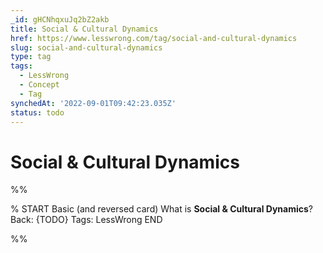 ```yaml
---
_id: gHCNhqxuJq2bZ2akb
title: Social & Cultural Dynamics
href: https://www.lesswrong.com/tag/social-and-cultural-dynamics
slug: social-and-cultural-dynamics
type: tag
tags:
  - LessWrong
  - Concept
  - Tag
synchedAt: '2022-09-01T09:42:23.035Z'
status: todo
---
```


# Social & Cultural Dynamics


%%

% START
Basic (and reversed card)
What is **Social & Cultural Dynamics**?
Back: {TODO}
Tags: LessWrong
END

%%
	
